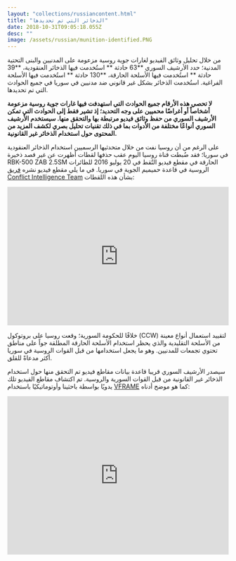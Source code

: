 ```yaml
---
layout: "collections/russiancontent.html"
title: "الذخائر التي تم تحديدها"
date: 2018-10-31T09:05:18.055Z
desc: ""
image: /assets/russian/munition-identified.PNG
---
```


من خلال تحليل وثائق الفيديو لغارات جوية روسية مزعومة على المدنيين والبنى التحتية المدنية؛ حدد الأرشيف السوري **63 حادثة ** استُخدمت فيها الذخائر العنقودية، **39 حادثة ** استُخدمت فيها الأسلحة الحارقة، **130 حادثة ** استُخدمت فيها الأسلحة الفراغية. استُخدمت الذخائر بشكل غير قانوني ضد مدنيين في سوريا في جميع الحوادث التي تم تحديدها.

**لا تحصي هذه الأرقام جميع الحوادث التي استهدفت فيها غارات جوية روسية مزعومة أشخاصاً أو أغراضًا محميين على وجه التحديد؛ إذ تشير فقط إلى الحوادث التي تمكن الأرشيف السوري من حفظ وثائق فيديو مرتبطة بها والتحقق منها. سيستخدم الأرشيف السوري أنواعًا مختلفة من الأدوات بما في ذلك تقنيات تحليل بصري لكشف المزيد من المحتوى حول استخدام الذخائر غير القانونية.**

على الرغم من أن روسيا نفت من خلال متحدثيها الرسميين استخدام الذخائر العنقودية في سوريا؛ فقد ضُبطت قناة روسيا اليوم عقب حذفها لقطات أظهرت عن غير قصد ذخيرة RBK-500 ZAB 2.5SM الحارقة في مقطع فيديو التُقط في 20 يوليو 2016 للطائرات الروسية في قاعدة حميميم الجوية في سوريا. في ما يلي مقطع فيديو نشره [فريق Conflict Intelligence Team](https://citeam.org) بشأن هذه اللقطات:

<iframe width="100%" height="315" src="https://www.youtube.com/embed/OIbLqaOfnGg" frameborder="0" allow="accelerometer; autoplay; encrypted-media; gyroscope; picture-in-picture" allowfullscreen></iframe>

خلافًا للحكومة السورية؛ وقعت روسيا على بروتوكول (CCW) لتقييد استعمال أنواع معينة من الأسلحة التقليدية والذي يحظر استخدام الأسلحة الحارقة المطلقة جواً على مناطق تحتوي تجمعات للمدنيين. وهو ما يجعل استخدامها من قبل القوات الروسية في سوريا أكثر مدعاةً للقلق.

سيصدر الأرشيف السوري قريبا قاعدة بيانات مقاطع فيديو تم التحقق منها حول استخدام الذخائر غير القانونية من قبل القوات السورية والروسية. تم اكتشاف مقاطع الفيديو تلك يدويًا بواسطة باحثينا وأوتوماتيكيًا باستخدام [VFRAME](https://vframe.io/) كما هو موضح أدناه:


<iframe src="https://player.vimeo.com/video/297847125" width="100%" height="360" frameborder="0" webkitallowfullscreen mozallowfullscreen allowfullscreen></p>
